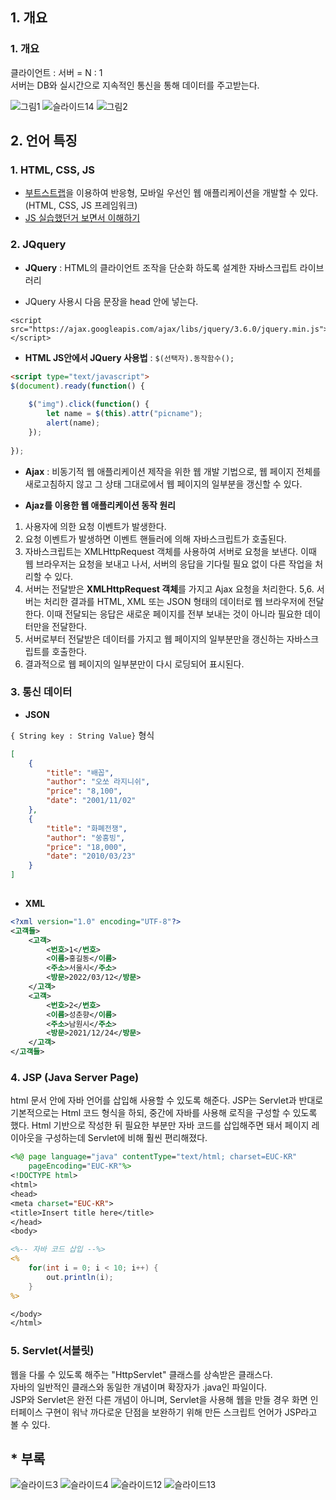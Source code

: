 ## 1. 개요  

### 1. 개요 
클라이언트 : 서버 = N : 1  
서버는 DB와 실시간으로 지속적인 통신을 통해 데이터를 주고받는다.  

![그림1](https://user-images.githubusercontent.com/63652571/168457265-c437eecd-ec7b-4d78-9b5b-287d94b7e273.png)
![슬라이드14](https://user-images.githubusercontent.com/63652571/168462670-f20de3f3-6cda-41e0-8e3e-2925565527a3.jpg)
![그림2](https://user-images.githubusercontent.com/63652571/168457348-0dafc612-95a4-4477-8b7b-96fd0de7701e.jpg)

## 2. 언어 특징  
### 1. HTML, CSS, JS
- [부트스트랩](http://bootstrapk.com/)을 이용하여 반응형, 모바일 우선인 웹 애플리케이션을 개발할 수 있다.(HTML, CSS, JS 프레임워크)  
- [JS 실습했던거 보면서 이해하기](https://github.com/Knowsoeun/POSCO_ICT/blob/main/JavaScript(AZAX%2C%20JSON)/JavaScript/sample01/WebContent/index.html)
### 2. JQquery  
- **JQuery** :  HTML의 클라이언트 조작을 단순화 하도록 설계한 자바스크립트 라이브러리  

- JQuery 사용시 다음 문장을 head 안에 넣는다.  
```jquery
<script src="https://ajax.googleapis.com/ajax/libs/jquery/3.6.0/jquery.min.js"></script>
```
- **HTML JS안에서 JQuery 사용법** : ```$(선택자).동작함수();  ```
```html
<script type="text/javascript">
$(document).ready(function() {
	
	$("img").click(function() {
		let name = $(this).attr("picname");
		alert(name);
	});
	
});
```
- **Ajax** : 비동기적 웹 애플리케이션 제작을 위한 웹 개발 기법으로, 웹 페이지 전체를 새로고침하지 않고 그 상태 그대로에서 웹 페이지의 일부분을 갱신할 수 있다.   

- **Ajaz를 이용한 웹 애플리케이션 동작 원리**
1. 사용자에 의한 요청 이벤트가 발생한다.
2. 요청 이벤트가 발생하면 이벤트 핸들러에 의해 자바스크립트가 호출된다.
3. 자바스크립트는 XMLHttpRequest 객체를 사용하여 서버로 요청을 보낸다.
    이때 웹 브라우저는 요청을 보내고 나서, 서버의 응답을 기다릴 필요 없이 다른 작업을 처리할 수 있다.
4. 서버는 전달받은 **XMLHttpRequest 객체**를 가지고 Ajax 요청을 처리한다.
5,6. 서버는 처리한 결과를 HTML, XML 또는 JSON 형태의 데이터로 웹 브라우저에 전달한다.
    이때 전달되는 응답은 새로운 페이지를 전부 보내는 것이 아니라 필요한 데이터만을 전달한다.
7. 서버로부터 전달받은 데이터를 가지고 웹 페이지의 일부분만을 갱신하는 자바스크립트를 호출한다.
8. 결과적으로 웹 페이지의 일부분만이 다시 로딩되어 표시된다.
### 3. 통신 데이터  
- **JSON**  

```{ String key : String Value}``` 형식  
```json
[ 
    {
        "title": "배꼽",             
        "author": "오쏘 라지니쉬",
        "price": "8,100",
        "date": "2001/11/02"
    },
    {
        "title": "화폐전쟁",
        "author": "쑹훙빙",
        "price": "18,000",
        "date": "2010/03/23"
    }
]
    
```
- **XML**  
```xml
<?xml version="1.0" encoding="UTF-8"?>
<고객들>
	<고객>
		<번호>1</번호>
		<이름>홍길동</이름>
		<주소>서울시</주소>
		<방문>2022/03/12</방문>
	</고객>
	<고객>
		<번호>2</번호>
		<이름>성춘향</이름>
		<주소>남원시</주소>
		<방문>2021/12/24</방문>
	</고객>
</고객들>
```
### 4. JSP (Java Server Page)
html 문서 안에 자바 언어를 삽입해 사용할 수 있도록 해준다. JSP는 Servlet과 반대로 기본적으로는 Html 코드 형식을 하되, 중간에 자바를 사용해 로직을 구성할 수 있도록 했다. Html 기반으로 작성한 뒤 필요한 부분만 자바 코드를 삽입해주면 돼서 페이지 레이아웃을 구성하는데 Servlet에 비해 훨씬 편리해졌다.
```jsp
<%@ page language="java" contentType="text/html; charset=EUC-KR"
    pageEncoding="EUC-KR"%>
<!DOCTYPE html>
<html>
<head>
<meta charset="EUC-KR">
<title>Insert title here</title>
</head>
<body>

<%-- 자바 코드 삽입 --%>
<% 
	for(int i = 0; i < 10; i++) {
		out.println(i);
	}
%>

</body>
</html>
```

### 5. Servlet(서블릿)  
웹을 다룰 수 있도록 해주는 "HttpServlet" 클래스를 상속받은 클래스다.  
자바의 일반적인 클래스와 동일한 개념이며 확장자가 .java인 파일이다.  
JSP와 Servlet은 완전 다른 개념이 아니며, Servlet을 사용해 웹을 만들 경우 화면 인터페이스 구현이 워낙 까다로운 단점을 보완하기 위해 만든 스크립트 언어가 JSP라고 볼 수 있다.
## * 부록  
![슬라이드3](https://user-images.githubusercontent.com/63652571/168462568-a171d930-4599-4a2c-85b7-9609499689f8.jpg)
![슬라이드4](https://user-images.githubusercontent.com/63652571/168462595-a131a856-7cf0-440c-aed7-cfd869466d8a.jpg)
![슬라이드12](https://user-images.githubusercontent.com/63652571/168462627-2fd5f3a8-151d-4eef-b08a-3532f4a5f748.jpg)
![슬라이드13](https://user-images.githubusercontent.com/63652571/168462647-b06a2f28-356e-4bf1-8391-67bdbbe247c1.jpg)
